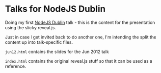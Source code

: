 # Talks for NodeJS Dublin

Doing my first [NodeJS Dublin](http://nodejsdublin.com) talk - this is the content for the presentation using the slicky reveal.js.

Just in case I get invited back to do another one, I'm intending the split the content up into talk-specific files.

`jun12.html` contains the slides for the Jun 2012 talk

`index.html` contains the original reveal.js stuff so that it can be used as a reference.
